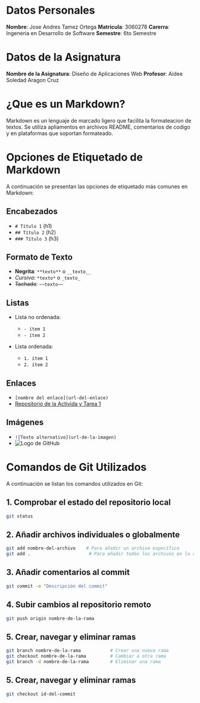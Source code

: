# Datos Personales
**Nombre**: Jose Andres Tamez Ortega
**Matricula**: 3060278
**Carerra**: Ingeneria en Desarrollo de Software
**Semestre**: 6to Semestre

# Datos de la Asignatura
**Nombre de la Asignatura**: Diseño de Aplicaciones Web
**Profesor**: Aidee Soledad Aragon Cruz

# ¿Que es un Markdown?
Markdown es un lenguaje de marcado ligero que facilita la formateacion de textos. Se utiliza apliamentos en archivos README, comentarios de codigo y en plataformas que soportan formateado.


# Opciones de Etiquetado de Markdown
A continuación se presentan las opciones de etiquetado más comunes en Markdown:

## Encabezados
- `# Título 1` (h1)
- `## Título 2` (h2)
- `### Título 3` (h3)

## Formato de Texto
- **Negrita**: `**texto**` o `__texto__`
- *Cursiva*: `*texto*` o `_texto_`
- ~~Tachado~~: `~~texto~~`

## Listas
- Lista no ordenada: 
  - `- ítem 1`
  - `- ítem 2`
  
- Lista ordenada: 
  - `1. ítem 1`
  - `2. ítem 2`

## Enlaces
- `[nombre del enlace](url-del-enlace)`
- [Repositorio de la Activida y Tarea 1](https://github.com/AndresOrtega-tech/Application-Web-Design)

## Imágenes
- `![Texto alternativo](url-de-la-imagen)`
- ![Logo de GitHub](https://github.com/favicon.ico) 

# Comandos de Git Utilizados
A continuación se listan los comandos utilizados en Git:

## 1. Comprobar el estado del repositorio local
```bash
git status
```

## 2. Añadir archivos individuales o globalmente
```bash
git add nombre-del-archivo    # Para añadir un archivo específico
git add .                      # Para añadir todos los archivos en la carpeta actual
```

## 3. Añadir comentarios al commit
```bash
git commit -m "Descripción del commit"
```

## 4. Subir cambios al repositorio remoto
```bash
git push origin nombre-de-la-rama
```

## 5. Crear, navegar y eliminar ramas
```bash
git branch nombre-de-la-rama           # Crear una nueva rama
git checkout nombre-de-la-rama         # Cambiar a otra rama
git branch -d nombre-de-la-rama        # Eliminar una rama
```

## 5. Crear, navegar y eliminar ramas
```bash
git checkout id-del-commit
```
